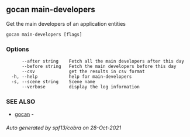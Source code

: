 ## gocan main-developers

Get the main developers of an application entities

```
gocan main-developers [flags]
```

### Options

```
      --after string    Fetch all the main developers after this day
      --before string   Fetch the main developers before this day
      --csv             get the results in csv format
  -h, --help            help for main-developers
  -s, --scene string    Scene name
      --verbose         display the log information
```

### SEE ALSO

* [gocan](gocan.md)	 - 

###### Auto generated by spf13/cobra on 28-Oct-2021
